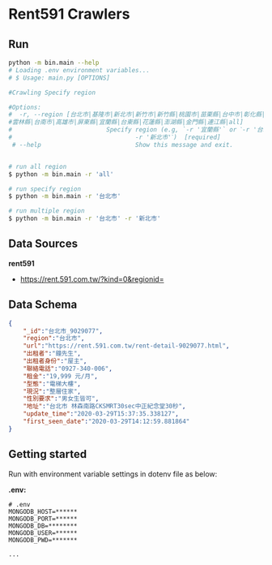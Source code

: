 # Rent591 Crawlers

## Run

```bash
python -m bin.main --help
# Loading .env environment variables...
# $ Usage: main.py [OPTIONS]

#Crawling Specify region

#Options:
#  -r, --region [台北市|基隆市|新北市|新竹市|新竹縣|桃園市|苗栗縣|台中市|彰化縣|南投縣|嘉義市|嘉義縣|
#雲林縣|台南市|高雄市|屏東縣|宜蘭縣|台東縣|花蓮縣|澎湖縣|金門縣|連江縣|all]
#                          Specify region (e.g, `-r '宜蘭縣'` or ˋ-r '台北市'
#                                  -r '新北市'ˋ)  [required]
 # --help                          Show this message and exit.


# run all region 
$ python -m bin.main -r 'all' 

# run specify region
$ python -m bin.main -r '台北市'

# run multiple region
$ python -m bin.main -r '台北市' -r '新北市'
```

## Data Sources

**rent591**
- https://rent.591.com.tw/?kind=0&regionid=


## Data Schema

```json
{
	"_id":"台北市_9029077",
	"region":"台北市",
	"url":"https://rent.591.com.tw/rent-detail-9029077.html",
	"出租者":"鐘先生",
	"出租者身份":"屋主",
	"聯絡電話":"0927-340-006",
	"租金":"19,999 元/月",
	"型態":"電梯大樓",
	"現況":"整層住家",
	"性別要求":"男女生皆可",
	"地址":"台北市 林森南路CKSMRT30sec中正紀念堂30秒",
	"update_time":"2020-03-29T15:37:35.338127",
	"first_seen_date":"2020-03-29T14:12:59.881864"
}
```

## Getting started

Run with environment variable settings in dotenv file as below:

**.env:**

```
# .env
MONGODB_HOST=******
MONGODB_PORT=******
MONGODB_DB=********
MONGODB_USER=******
MONGODB_PWD=*******

...
```


